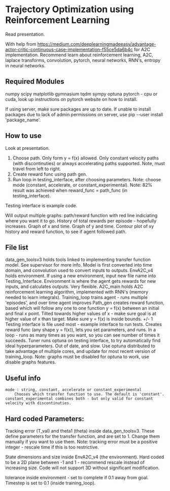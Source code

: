# Trajectory Optimization using Reinforcement Learning
Read presentation.

With help from https://medium.com/deeplearningmadeeasy/advantage-actor-critic-continuous-case-implementation-f55ce5da6b4c for A2C implementation. Recommend learn about reinforcement learning, A2C, laplace transforms, convolution, pytorch, neural networks, RNN's, entropy in neural networks.


## Required Modules
numpy
scipy
matplotlib
gymnasium
tqdm
sympy
optuna
pytorch - cpu or cuda, look up instructions on pytorch website on how to install.

If using server, make sure packages are up to date. If unable to install packages due to lack of admin permissions on server, use pip --user install 'package_name'.

## How to use
Look at presentation. 

1) Choose path. Only form y = f(x) allowed. Only constant velocity paths (with discontinuties) or always accelerating paths supported. Note, must travel from left to right.
2) Create reward func using path gen. 
3) Run loop in testing_interface, after choosing parameters. Note: choose mode (constant, accelerate, or constant_experimental).
Note: 82% result was achieved when reward_func = path_func (in testing_interface). 

Testing interface is example code.


Will output multiple graphs: path/reward function with red line indiciating where you want it to go. 
History of total rewards per episode - hopefully increases. 
Graph of x and time.
Graph of y and time.
Contour plot of xy history and reward function, to see if agent followed path.



## File list

data_gen_toolsv3 holds tools linked to implementing transfer function model. See supervisor for more info. Model is first converted into time domain, and convolution used to convert inputs to outputs.
EnvA2C_v4 holds environment. If using a new environment, input new file name into Testing_Interface. Environment is where the agent gets rewards for new inputs, and calculates outputs. Very flexible.
A2C_main holds A2C reinforcement learning algorithm, implemented with RNN's (memory needed to learn integrals).
Training_loop trains agent - runs multiple 'episodes', and over time agent improves
Path_gen creates reward function, based which will follow any one to one function y = f(x) between an initial and final x point. Tilted towards higher values of x - make sure goal is at higher value of x than target. Make sure y = f(x) is inside bounds. +/- 1
Testing interface is file used most - example interface to run tests. Creates reward func (any shape y = f(x)), lets you set parameters, and runs. In a loop - runs as many times as you want, so you can see number of times it succeeds.
Tuner runs optuna on testing interface, to try automatically find ideal hyperparameters. Out of date, and slow. Use optuna distributed to take advantage of multiple cores, and update for most recent version of training_loop. Note: graphs must be disabled for optuna to work, use disable graphs features.


## Useful info
    mode : string, constant, accelerate or constant_experimental
        Chooses which transfer function to use. The default is 'constant'. constant_experimental combines both - but only valid for constant velocity with discontinuties.



## Hard coded Parameters:
Tracking error (T_val) and theta1 (theta) inside data_gen_toolsv3. These define parameters for the transfer function, and are set to 1. Change them manually if you want to use them. Note: tracking error must be a positive integer - rescale time if this is too restrictive.

State dimensions and size inside EnvA2C_v4 (the environment). Hard coded to be a 2D plane between -1 and 1 - recommend rescale instead of increasing size. Code will not support 3D without significant modification.

tolerance inside environment - set to complete if 0.1 away from goal.
Timestep is set to 0.1 (inside training_loop).
